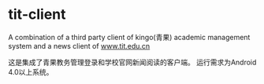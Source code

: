 # tit-client
A combination of a third party client of kingo(青果) academic management system and a news client of www.tit.edu.cn

这是集成了青果教务管理登录和学校官网新闻阅读的客户端。
运行需求为Android 4.0以上系统。
